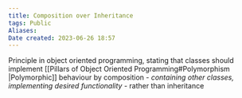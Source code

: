 ```yaml
---
title: Composition over Inheritance
tags: Public
Aliases:
Date created: 2023-06-26 18:57
---
```


Principle in object oriented programming, stating that classes should implement [[Pillars of Object Oriented Programming#Polymorphism |Polymorphic]]  behaviour by composition - *containing other classes, implementing desired functionality* - rather than inheritance 